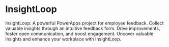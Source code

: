 # InsightLoop
InsightLoop: A powerful PowerApps project for employee feedback. Collect valuable insights through an intuitive feedback form. Drive improvements, foster open communication, and boost engagement. Uncover valuable insights and enhance your workplace with InsightLoop.

